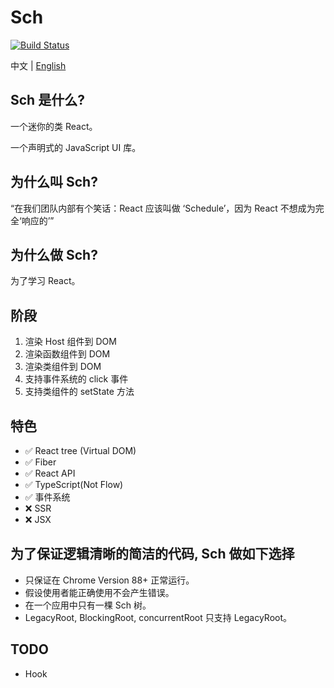 # Sch

<a href="https://github.com/taichiyi/Schedule/actions"><img src="https://img.shields.io/github/workflow/status/taichiyi/Schedule/CI.svg" alt="Build Status"></a>

中文 | [English](./README-en_US.md)

## Sch 是什么?

一个迷你的类 React。

一个声明式的 JavaScript UI 库。

## 为什么叫 Sch?

“在我们团队内部有个笑话：React 应该叫做 ‘Schedule’，因为 React 不想成为完全‘响应的’”

## 为什么做 Sch?

为了学习 React。

## 阶段

1. 渲染 Host 组件到 DOM
2. 渲染函数组件到 DOM
3. 渲染类组件到 DOM
4. 支持事件系统的 click 事件
5. 支持类组件的 setState 方法

## 特色

- ✅ React tree (Virtual DOM)
- ✅ Fiber
- ✅ React API
- ✅ TypeScript(Not Flow)
- ✅ 事件系统
- ❌ SSR
- ❌ JSX

## 为了保证逻辑清晰的简洁的代码, Sch 做如下选择

- 只保证在 Chrome Version 88+ 正常运行。
- 假设使用者能正确使用不会产生错误。
- 在一个应用中只有一棵 Sch 树。
- LegacyRoot, BlockingRoot, concurrentRoot 只支持 LegacyRoot。

## TODO

- Hook
